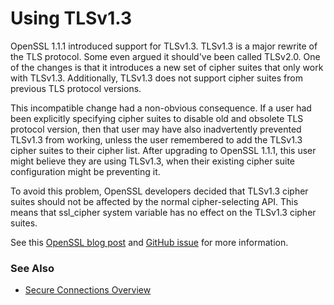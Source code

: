 # Using TLSv1.3

OpenSSL 1.1.1 introduced support for TLSv1.3. TLSv1.3 is a major rewrite of the TLS protocol. Some even argued it should've been called TLSv2.0. One of the changes is that it introduces a new set of cipher suites that only work with TLSv1.3. Additionally, TLSv1.3 does not support cipher suites from previous TLS protocol versions.

This incompatible change had a non-obvious consequence. If a user had been explicitly specifying cipher suites to disable old and obsolete TLS protocol version, then that user may have also inadvertently prevented TLSv1.3 from working, unless the user remembered to add the TLSv1.3 cipher suites to their cipher list. After upgrading to OpenSSL 1.1.1, this user might believe they are using TLSv1.3, when their existing cipher suite configuration might be preventing it.

To avoid this problem, OpenSSL developers decided that TLSv1.3 cipher suites should not be affected by the normal cipher-selecting API. This means that <a undefined>ssl_cipher</a> system variable has no effect on the TLSv1.3 cipher suites.

See this [OpenSSL blog post](https://www.openssl.org/blog/blog/2018/02/08/tlsv1.3/) and [GitHub issue](https://github.com/openssl/openssl/issues/5359) for more information.

### See Also

- [Secure Connections Overview](/mariadb-administration/user-server-security/securing-mariadb/securing-mariadb-encryption/data-in-transit-encryption/secure-connections-overview)